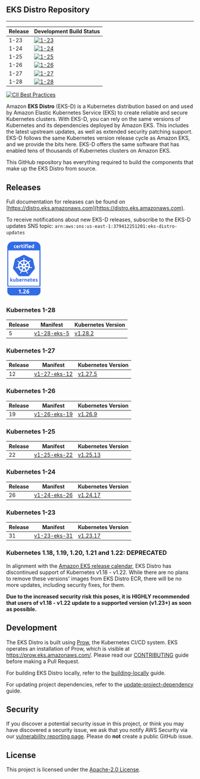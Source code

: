 ## EKS Distro Repository
---

| Release | Development Build Status                                                                                                                  |
|---------|-------------------------------------------------------------------------------------------------------------------------------------------|
| 1-23    | [![1-23](https://prow.eks.amazonaws.com/badge.svg?jobs=build-1-23-postsubmit)](https://prow.eks.amazonaws.com/?job=build-1-23-postsubmit) |
| 1-24    | [![1-24](https://prow.eks.amazonaws.com/badge.svg?jobs=build-1-24-postsubmit)](https://prow.eks.amazonaws.com/?job=build-1-24-postsubmit) |
| 1-25    | [![1-25](https://prow.eks.amazonaws.com/badge.svg?jobs=build-1-25-postsubmit)](https://prow.eks.amazonaws.com/?job=build-1-25-postsubmit) |
| 1-26    | [![1-26](https://prow.eks.amazonaws.com/badge.svg?jobs=build-1-26-postsubmit)](https://prow.eks.amazonaws.com/?job=build-1-26-postsubmit) |
| 1-27    | [![1-27](https://prow.eks.amazonaws.com/badge.svg?jobs=build-1-27-postsubmit)](https://prow.eks.amazonaws.com/?job=build-1-27-postsubmit) |
| 1-28    | [![1-28](https://prow.eks.amazonaws.com/badge.svg?jobs=build-1-28-postsubmit)](https://prow.eks.amazonaws.com/?job=build-1-28-postsubmit) |

[![CII Best Practices](https://bestpractices.coreinfrastructure.org/projects/6111/badge)](https://bestpractices.coreinfrastructure.org/projects/6111)

Amazon **EKS Distro** (EKS-D) is a Kubernetes distribution based on and used by
Amazon Elastic Kubernetes Service (EKS) to create reliable and secure Kubernetes
clusters. With EKS-D, you can rely on the same versions of Kubernetes and its
dependencies deployed by Amazon EKS. This includes the latest upstream updates,
as well as extended security patching support. EKS-D follows the same Kubernetes
version release cycle as Amazon EKS, and we provide the bits here. EKS-D offers
the same software that has enabled tens of thousands of Kubernetes clusters on
Amazon EKS.

This GitHub repository has everything required to build the components that make
up the EKS Distro from source.

## Releases

Full documentation for releases can be found on [https://distro.eks.amazonaws.com](https://distro.eks.amazonaws.com).

To receive notifications about new EKS-D releases, subscribe to the EKS-D updates SNS topic:
`arn:aws:sns:us-east-1:379412251201:eks-distro-updates`

[<img src="docs/contents/certified-kubernetes-1.26-color.svg" height=150>](https://github.com/cncf/k8s-conformance/pull/2507)
<!--
Source: https://github.com/cncf/artwork/tree/master/projects/kubernetes/certified-kubernetes
-->

### Kubernetes 1-28

| Release | Manifest | Kubernetes Version |
| -- | --- | --- |
| 5 | [v1-28-eks-5](https://distro.eks.amazonaws.com/kubernetes-1-28/kubernetes-1-28-eks-5.yaml) | [v1.28.2](https://github.com/kubernetes/kubernetes/release/tag/v1.28.2) |


### Kubernetes 1-27

| Release | Manifest | Kubernetes Version |
| -- | --- | --- |
| 12 | [v1-27-eks-12](https://distro.eks.amazonaws.com/kubernetes-1-27/kubernetes-1-27-eks-12.yaml) | [v1.27.5](https://github.com/kubernetes/kubernetes/release/tag/v1.27.5) |


### Kubernetes 1-26

| Release | Manifest | Kubernetes Version |
| -- | --- | --- |
| 19 | [v1-26-eks-19](https://distro.eks.amazonaws.com/kubernetes-1-26/kubernetes-1-26-eks-19.yaml) | [v1.26.9](https://github.com/kubernetes/kubernetes/release/tag/v1.26.9) |


### Kubernetes 1-25

| Release | Manifest | Kubernetes Version |
| -- | --- | --- |
| 22 | [v1-25-eks-22](https://distro.eks.amazonaws.com/kubernetes-1-25/kubernetes-1-25-eks-22.yaml) | [v1.25.13](https://github.com/kubernetes/kubernetes/release/tag/v1.25.13) |


### Kubernetes 1-24

| Release | Manifest | Kubernetes Version |
| --- | --- | --- |
| 26 | [v1-24-eks-26](https://distro.eks.amazonaws.com/kubernetes-1-24/kubernetes-1-24-eks-26.yaml) | [v1.24.17](https://github.com/kubernetes/kubernetes/release/tag/v1.24.17) |

### Kubernetes 1-23

| Release | Manifest | Kubernetes Version |
| --- | --- | --- |
| 31 | [v1-23-eks-31](https://distro.eks.amazonaws.com/kubernetes-1-23/kubernetes-1-23-eks-31.yaml) | [v1.23.17](https://github.com/kubernetes/kubernetes/release/tag/v1.23.17) |


### Kubernetes 1.18, 1.19, 1.20, 1.21 and 1.22: DEPRECATED

In alignment with the [Amazon EKS release calendar](https://docs.aws.amazon.com/eks/latest/userguide/kubernetes-versions.html#kubernetes-release-calendar),
EKS Distro has discontinued support of Kubernetes v1.18 - v1.22. While there are
no plans to remove these versions' images from EKS Distro ECR, there will be no
more updates, including security fixes, for them.

**Due to the increased security risk this poses, it is HIGHLY recommended that
users of v1.18 - v1.22 update to a supported version (v1.23+) as soon as
possible.**

## Development

The EKS Distro is built using
[Prow](https://github.com/kubernetes/test-infra/tree/master/prow), the
Kubernetes CI/CD system. EKS operates an installation of Prow, which is visible
at https://prow.eks.amazonaws.com/. Please read our
[CONTRIBUTING](CONTRIBUTING.md) guide before making a Pull Request.

For building EKS Distro locally, refer to the
[building-locally](docs/development/building-locally.md) guide.

For updating project dependencies, refer to the
[update-project-dependency](docs/development/update-project-dependency.md) guide.

## Security

If you discover a potential security issue in this project, or think you may
have discovered a security issue, we ask that you notify AWS Security via our
[vulnerability reporting page](http://aws.amazon.com/security/vulnerability-reporting/).
Please do **not** create a public GitHub issue.

## License

This project is licensed under the [Apache-2.0 License](LICENSE).
